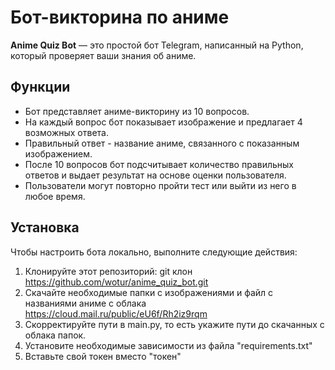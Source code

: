 # Бот-викторина по аниме

**Anime Quiz Bot** — это простой бот Telegram, написанный на Python, который проверяет ваши знания об аниме.

## Функции

- Бот представляет аниме-викторину из 10 вопросов.
- На каждый вопрос бот показывает изображение и предлагает 4 возможных ответа.
- Правильный ответ - название аниме, связанного с показанным изображением.
- После 10 вопросов бот подсчитывает количество правильных ответов и выдает результат на основе оценки пользователя.
- Пользователи могут повторно пройти тест или выйти из него в любое время.

## Установка

Чтобы настроить бота локально, выполните следующие действия:

1. Клонируйте этот репозиторий:
   git клон https://github.com/wotur/anime_quiz_bot.git
2. Скачайте необходимые папки с изображениями и файл с названиями аниме с облака https://cloud.mail.ru/public/eU6f/Rh2iz9rqm
3. Скорректируйте пути в main.py, то есть укажите пути до скачанных с облака папок.
4. Установите необходимые зависимости из файла "requirements.txt"
5. Вставьте свой токен вместо "токен"


